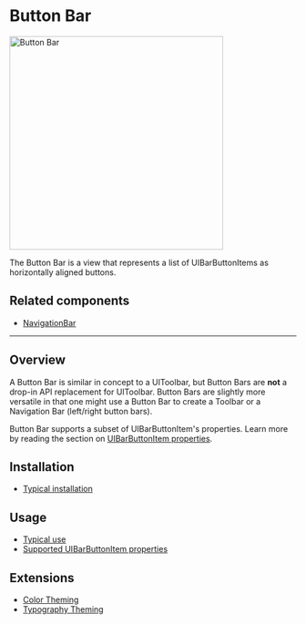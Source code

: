 # Button Bar

<div class="article__asset article__asset--screenshot">
  <img src="docs/assets/button_bar.png" alt="Button Bar" width="375">
</div>

The Button Bar is a view that represents a list of UIBarButtonItems as horizontally aligned buttons.

<!-- design-and-api -->

## Related components

* [NavigationBar](../../NavigationBar)

<!-- toc -->

- - -

## Overview

A Button Bar is similar in concept to a UIToolbar, but Button Bars are **not** a drop-in API
replacement for UIToolbar. Button Bars are slightly more versatile in that one might use a Button
Bar to create a Toolbar or a Navigation Bar (left/right button bars).

Button Bar supports a subset of UIBarButtonItem's properties. Learn more by reading the section on
[UIBarButtonItem properties](#uibarbuttonitem-properties).

## Installation

- [Typical installation](../../../docs/component-installation.md)

## Usage

- [Typical use](typical-use.md)
- [Supported UIBarButtonItem properties](supported-uibarbuttonitem-properties.md)

## Extensions

- [Color Theming](color-theming.md)
- [Typography Theming](typography-theming.md)
